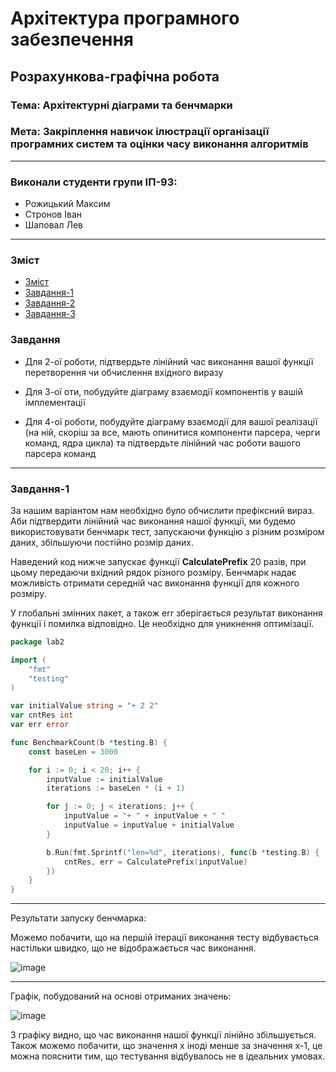 # Архітектура програмного забезпечення

## Розрахункова-графічна робота

### **Тема**: Архітектурні діаграми та бенчмарки

### **Мета**: Закріплення навичок ілюстрації організації програмних систем та оцінки часу виконання алгоритмів

---

### Виконали студенти групи ІП-93:
- Рожицький Максим
- Стронов Іван
- Шаповал Лев

---

### Зміст

- [Зміст](#Зміст)
- [Завдання-1](#Завдання-1)
- [Завдання-2](#Завдання-2)
- [Завдання-3](#Завдання-3)

### Завдання

- Для 2-ої роботи, підтвердьте лінійний час виконання вашої функції перетворення чи обчислення вхідного виразу

- Для 3-ої оти, побудуйте діаграму взаємодії компонентів у вашій імплементації

- Для 4-ої роботи, побудуйте діаграму взаємодії для вашої реалізації (на ній, скоріш за все, мають опинитися компоненти парсера, черги команд, ядра цикла) та підтвердьте лінійний час роботи вашого парсера команд

---

### Завдання-1

За нашим варіантом нам необхідно було обчислити префіксний вираз. Аби підтвердити лінійний час виконання нашої функції, ми будемо використовувати бенчмарк тест, запускаючи функцію з різним розміром даних, збільшуючи постійно розмір даних.

Наведений код нижче запускає функції **CalculatePrefix** 20 разів, при цьому передаючи вхідний рядок різного розміру. Бенчмарк надає можливість отримати середній час виконання функції для кожного розміру.

У глобальні змінних пакет, а також err зберігається результат виконання функції і помилка відповідно. Це необхідно для уникнення оптимізації.

```go
package lab2

import (
	"fmt"
	"testing"
)

var initialValue string = "+ 2 2"
var cntRes int
var err error

func BenchmarkCount(b *testing.B) {
	const baseLen = 3000

	for i := 0; i < 20; i++ {
		inputValue := initialValue
		iterations := baseLen * (i + 1)

		for j := 0; j < iterations; j++ {
			inputValue = "+ " + inputValue + " "
			inputValue = inputValue + initialValue
		}

		b.Run(fmt.Sprintf("len=%d", iterations), func(b *testing.B) {
			cntRes, err = CalculatePrefix(inputValue)
		})
	}
}
```

---

Результати запуску бенчмарка:

Можемо побачити, що на першій ітерації виконання тесту відбувається настільки швидко, що не відображається час виконання.

![image](https://user-images.githubusercontent.com/55399296/147410723-ca51529a-d3a4-405f-a731-7165ff51f119.png)

---

Графік, побудований на основі отриманих значень:

![image](https://user-images.githubusercontent.com/55399296/147410853-b4ea7fb5-8138-47e6-938e-9a20c576749e.png)

З графіку видно, що час виконання нашої функції лінійно збільшується. Також можемо побачити, що значення x іноді менше за значення х-1, це можна пояснити тим, що тестування відбувалось не в ідеальних умовах.


